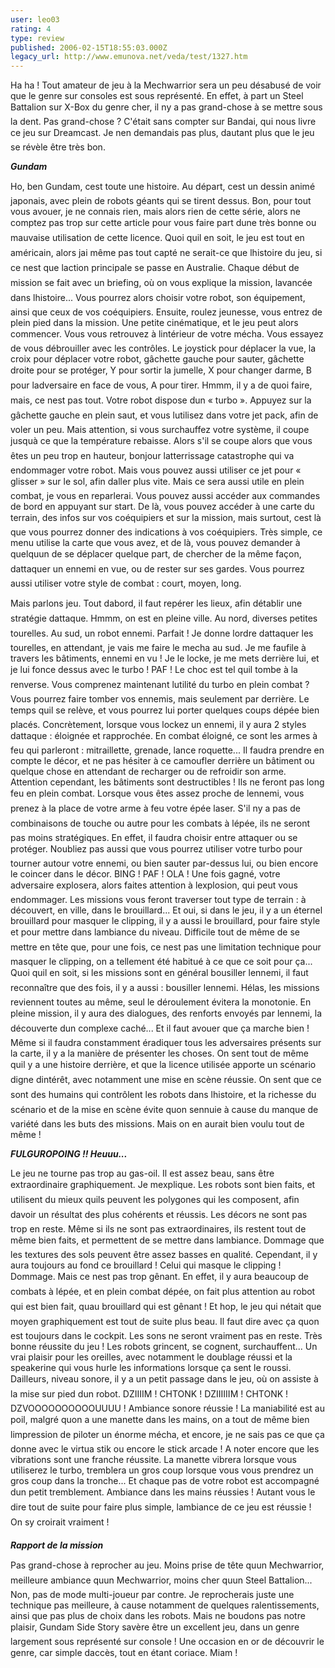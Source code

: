 ```yaml
---
user: leo03
rating: 4
type: review
published: 2006-02-15T18:55:03.000Z
legacy_url: http://www.emunova.net/veda/test/1327.htm
---
```

Ha ha ! Tout amateur de jeu à la Mechwarrior sera un peu désabusé de voir que le genre sur consoles est sous représenté. En effet, à part un Steel Battalion sur X-Box du genre cher, il ny a pas grand-chose à se mettre sous la dent. Pas grand-chose ? C'était sans compter sur Bandai, qui nous livre ce jeu sur Dreamcast. Je nen demandais pas plus, dautant plus que le jeu se révèle être très bon.  

  

_**Gundam**_  

  

Ho, ben Gundam, cest toute une histoire. Au départ, cest un dessin animé japonais, avec plein de robots géants qui se tirent dessus. Bon, pour tout vous avouer, je ne connais rien, mais alors rien de cette série, alors ne comptez pas trop sur cette article pour vous faire part dune très bonne ou mauvaise utilisation de cette licence. Quoi quil en soit, le jeu est tout en américain, alors jai même pas tout capté ne serait-ce que lhistoire du jeu, si ce nest que laction principale se passe en Australie. Chaque début de mission se fait avec un briefing, où on vous explique la mission, lavancée dans lhistoire... Vous pourrez alors choisir votre robot, son équipement, ainsi que ceux de vos coéquipiers. Ensuite, roulez jeunesse, vous entrez de plein pied dans la mission. Une petite cinématique, et le jeu peut alors commencer. Vous vous retrouvez à lintérieur de votre mécha. Vous essayez de vous débrouiller avec les contrôles. Le joystick pour déplacer la vue, la croix pour déplacer votre robot, gâchette gauche pour sauter, gâchette droite pour se protéger, Y pour sortir la jumelle, X pour changer darme, B pour ladversaire en face de vous, A pour tirer. Hmmm, il y a de quoi faire, mais, ce nest pas tout. Votre robot dispose dun « turbo ». Appuyez sur la gâchette gauche en plein saut, et vous lutilisez dans votre jet pack, afin de voler un peu. Mais attention, si vous surchauffez votre système, il coupe jusquà ce que la température rebaisse. Alors s'il se coupe alors que vous êtes un peu trop en hauteur, bonjour latterrissage catastrophe qui va endommager votre robot. Mais vous pouvez aussi utiliser ce jet pour « glisser » sur le sol, afin daller plus vite. Mais ce sera aussi utile en plein combat, je vous en reparlerai. Vous pouvez aussi accéder aux commandes de bord en appuyant sur start. De là, vous pouvez accéder à une carte du terrain, des infos sur vos coéquipiers et sur la mission, mais surtout, cest là que vous pourrez donner des indications à vos coéquipiers. Très simple, ce menu utilise la carte que vous avez, et de là, vous pouvez demander à quelquun de se déplacer quelque part, de chercher de la même façon, dattaquer un ennemi en vue, ou de rester sur ses gardes. Vous pourrez aussi utiliser votre style de combat : court, moyen, long.  

  

Mais parlons jeu. Tout dabord, il faut repérer les lieux, afin détablir une stratégie dattaque. Hmmm, on est en pleine ville. Au nord, diverses petites tourelles. Au sud, un robot ennemi. Parfait ! Je donne lordre dattaquer les tourelles, en attendant, je vais me faire le mecha au sud. Je me faufile à travers les bâtiments, ennemi en vu ! Je le locke, je me mets derrière lui, et je lui fonce dessus avec le turbo ! PAF ! Le choc est tel quil tombe à la renverse. Vous comprenez maintenant lutilité du turbo en plein combat ? Vous pourrez faire tomber vos ennemis, mais seulement par derrière. Le temps quil se relève, et vous pourrez lui porter quelques coups dépée bien placés. Concrètement, lorsque vous lockez un ennemi, il y aura 2 styles dattaque : éloignée et rapprochée. En combat éloigné, ce sont les armes à feu qui parleront : mitraillette, grenade, lance roquette... Il faudra prendre en compte le décor, et ne pas hésiter à ce camoufler derrière un bâtiment ou quelque chose en attendant de recharger ou de refroidir son arme. Attention cependant, les bâtiments sont destructibles ! Ils ne feront pas long feu en plein combat. Lorsque vous êtes assez proche de lennemi, vous prenez à la place de votre arme à feu votre épée laser. S'il ny a pas de combinaisons de touche ou autre pour les combats à lépée, ils ne seront pas moins stratégiques. En effet, il faudra choisir entre attaquer ou se protéger. Noubliez pas aussi que vous pourrez utiliser votre turbo pour tourner autour votre ennemi, ou bien sauter par-dessus lui, ou bien encore le coincer dans le décor. BING ! PAF ! OLA ! Une fois gagné, votre adversaire explosera, alors faites attention à lexplosion, qui peut vous endommager. Les missions vous feront traverser tout type de terrain : à découvert, en ville, dans le brouillard... Et oui, si dans le jeu, il y a un éternel brouillard pour masquer le clipping, il y a aussi le brouillard, pour faire style et pour mettre dans lambiance du niveau. Difficile tout de même de se mettre en tête que, pour une fois, ce nest pas une limitation technique pour masquer le clipping, on a tellement été habitué à ce que ce soit pour ça... Quoi quil en soit, si les missions sont en général bousiller lennemi, il faut reconnaître que des fois, il y a aussi : bousiller lennemi. Hélas, les missions reviennent toutes au même, seul le déroulement évitera la monotonie. En pleine mission, il y aura des dialogues, des renforts envoyés par lennemi, la découverte dun complexe caché... Et il faut avouer que ça marche bien ! Même si il faudra constamment éradiquer tous les adversaires présents sur la carte, il y a la manière de présenter les choses. On sent tout de même quil y a une histoire derrière, et que la licence utilisée apporte un scénario digne dintérêt, avec notamment une mise en scène réussie. On sent que ce sont des humains qui contrôlent les robots dans lhistoire, et la richesse du scénario et de la mise en scène évite quon sennuie à cause du manque de variété dans les buts des missions. Mais on en aurait bien voulu tout de même !  

  

_**FULGUROPOING !! Heuuu...**_  

  

Le jeu ne tourne pas trop au gas-oil. Il est assez beau, sans être extraordinaire graphiquement. Je mexplique. Les robots sont bien faits, et utilisent du mieux quils peuvent les polygones qui les composent, afin davoir un résultat des plus cohérents et réussis. Les décors ne sont pas trop en reste. Même si ils ne sont pas extraordinaires, ils restent tout de même bien faits, et permettent de se mettre dans lambiance. Dommage que les textures des sols peuvent être assez basses en qualité. Cependant, il y aura toujours au fond ce brouillard ! Celui qui masque le clipping ! Dommage. Mais ce nest pas trop gênant. En effet, il y aura beaucoup de combats à lépée, et en plein combat dépée, on fait plus attention au robot qui est bien fait, quau brouillard qui est gênant ! Et hop, le jeu qui nétait que moyen graphiquement est tout de suite plus beau. Il faut dire avec ça quon est toujours dans le cockpit. Les sons ne seront vraiment pas en reste. Très bonne réussite du jeu ! Les robots grincent, se cognent, surchauffent... Un vrai plaisir pour les oreilles, avec notamment le doublage réussi et la speakerine qui vous hurle les informations lorsque ça sent le roussi. Dailleurs, niveau sonore, il y a un petit passage dans le jeu, où on assiste à la mise sur pied dun robot. DZIIIIM ! CHTONK ! DZIIIIIIM ! CHTONK ! DZVOOOOOOOOOOUUUU ! Ambiance sonore réussie ! La maniabilité est au poil, malgré quon a une manette dans les mains, on a tout de même bien limpression de piloter un énorme mécha, et encore, je ne sais pas ce que ça donne avec le virtua stik ou encore le stick arcade ! A noter encore que les vibrations sont une franche réussite. La manette vibrera lorsque vous utiliserez le turbo, tremblera un gros coup lorsque vous vous prendrez un gros coup dans la tronche... Et chaque pas de votre robot est accompagné dun petit tremblement. Ambiance dans les mains réussies ! Autant vous le dire tout de suite pour faire plus simple, lambiance de ce jeu est réussie ! On sy croirait vraiment !  

  

_**Rapport de la mission**_  

  

Pas grand-chose à reprocher au jeu. Moins prise de tête quun Mechwarrior, meilleure ambiance quun Mechwarrior, moins cher quun Steel Battalion... Non, pas de mode multi-joueur par contre. Je reprocherais juste une technique pas meilleure, à cause notamment de quelques ralentissements, ainsi que pas plus de choix dans les robots. Mais ne boudons pas notre plaisir, Gundam Side Story savère être un excellent jeu, dans un genre largement sous représenté sur console ! Une occasion en or de découvrir le genre, car simple daccès, tout en étant coriace. Miam !